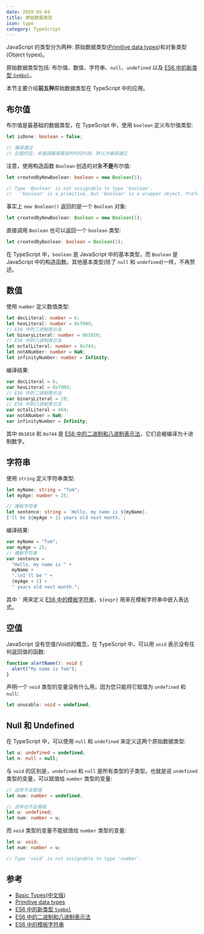 ```yaml
---
date: 2020-05-04
title: 原始数据类型
icon: type
category: TypeScript
---
```


JavaScript 的类型分为两种: 原始数据类型([Primitive data types][])和对象类型(Object types)。

原始数据类型包括: 布尔值、数值、字符串、`null`、`undefined` 以及 [ES6 中的新类型 `Symbol`][]。

本节主要介绍**前五种**原始数据类型在 TypeScript 中的应用。

<!-- more -->

## 布尔值

布尔值是最基础的数据类型，在 TypeScript 中，使用 `boolean` 定义布尔值类型:

```ts
let isDone: boolean = false;

// 编译通过
// 后面约定，未强调编译错误的代码片段，默认为编译通过
```

注意，使用构造函数 `Boolean` 创造的对象**不是**布尔值:

```ts
let createdByNewBoolean: boolean = new Boolean(1);

// Type 'Boolean' is not assignable to type 'boolean'.
//   'boolean' is a primitive, but 'Boolean' is a wrapper object. Prefer using 'boolean' when possible.
```

事实上 `new Boolean()` 返回的是一个 `Boolean` 对象:

```ts
let createdByNewBoolean: Boolean = new Boolean(1);
```

直接调用 `Boolean` 也可以返回一个 `boolean` 类型:

```ts
let createdByBoolean: boolean = Boolean(1);
```

在 TypeScript 中，`boolean` 是 JavaScript 中的基本类型，而 `Boolean` 是 JavaScript 中的构造函数。其他基本类型(除了 `null` 和 `undefined`)一样，不再赘述。

## 数值

使用 `number` 定义数值类型:

```ts
let decLiteral: number = 6;
let hexLiteral: number = 0xf00d;
// ES6 中的二进制表示法
let binaryLiteral: number = 0b1010;
// ES6 中的八进制表示法
let octalLiteral: number = 0o744;
let notANumber: number = NaN;
let infinityNumber: number = Infinity;
```

编译结果:

```js
var decLiteral = 6;
var hexLiteral = 0xf00d;
// ES6 中的二进制表示法
var binaryLiteral = 10;
// ES6 中的八进制表示法
var octalLiteral = 484;
var notANumber = NaN;
var infinityNumber = Infinity;
```

其中 `0b1010` 和 `0o744` 是 [ES6 中的二进制和八进制表示法][]，它们会被编译为十进制数字。

## 字符串

使用 `string` 定义字符串类型:

```ts
let myName: string = "Tom";
let myAge: number = 25;

// 模板字符串
let sentence: string = `Hello, my name is ${myName}.
I'll be ${myAge + 1} years old next month.`;
```

编译结果:

```js
var myName = "Tom";
var myAge = 25;
// 模板字符串
var sentence =
  "Hello, my name is " +
  myName +
  ".\nI'll be " +
  (myAge + 1) +
  " years old next month.";
```

其中 `` ` `` 用来定义 [ES6 中的模板字符串][]，`${expr}` 用来在模板字符串中嵌入表达式。

## 空值

JavaScript 没有空值(Void)的概念，在 TypeScript 中，可以用 `void` 表示没有任何返回值的函数:

```ts
function alertName(): void {
  alert("My name is Tom");
}
```

声明一个 `void` 类型的变量没有什么用，因为您只能将它赋值为 `undefined` 和 `null`:

```ts
let unusable: void = undefined;
```

## Null 和 Undefined

在 TypeScript 中，可以使用 `null` 和 `undefined` 来定义这两个原始数据类型:

```ts
let u: undefined = undefined;
let n: null = null;
```

与 `void` 的区别是，`undefined` 和 `null` 是所有类型的子类型。也就是说 `undefined` 类型的变量，可以赋值给 `number` 类型的变量:

```ts
// 这样不会报错
let num: number = undefined;
```

```ts
// 这样也不会报错
let u: undefined;
let num: number = u;
```

而 `void` 类型的变量不能赋值给 `number` 类型的变量:

```ts
let u: void;
let num: number = u;

// Type 'void' is not assignable to type 'number'.
```

## 参考

- [Basic Types](http://www.typescriptlang.org/docs/handbook/basic-types.html)([中文版](https://zhongsp.gitbooks.io/typescript-handbook/content/doc/handbook/Basic%20Types.html))
- [Primitive data types][]
- [ES6 中的新类型 `Symbol`][]
- [ES6 中的二进制和八进制表示法][]
- [ES6 中的模板字符串][]

[primitive data types]: https://developer.mozilla.org/en-US/docs/Glossary/Primitive
[es6 中的新类型 `symbol`]: http://es6.ruanyifeng.com/#docs/symbol
[es6 中的二进制和八进制表示法]: http://es6.ruanyifeng.com/#docs/number#二进制和八进制表示法
[es6 中的模板字符串]: http://es6.ruanyifeng.com/#docs/string#模板字符串
